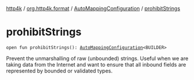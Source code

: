[http4k](../../index.md) / [org.http4k.format](../index.md) / [AutoMappingConfiguration](index.md) / [prohibitStrings](./prohibit-strings.md)

# prohibitStrings

`open fun prohibitStrings(): `[`AutoMappingConfiguration`](index.md)`<BUILDER>`

Prevent the unmarshalling of raw (unbounded) strings. Useful when we are taking data from the Internet and want
to ensure that all inbound fields are represented by bounded or validated types.

